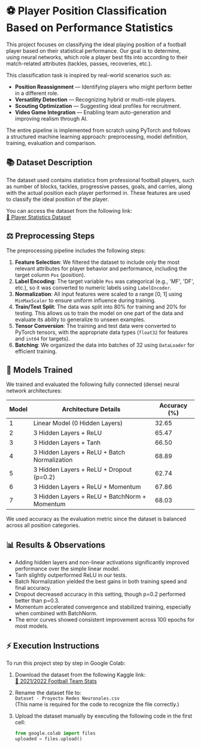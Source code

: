 # ⚽ Player Position Classification Based on Performance Statistics

This project focuses on classifying the ideal playing position of a football player based on their statistical performance. Our goal is to determine, using neural networks, which role a player best fits into according to their match-related attributes (tackles, passes, recoveries, etc.).

This classification task is inspired by real-world scenarios such as:

- **Position Reassignment** — Identifying players who might perform better in a different role.
- **Versatility Detection** — Recognizing hybrid or multi-role players.
- **Scouting Optimization** — Suggesting ideal profiles for recruitment.
- **Video Game Integration** — Enabling team auto-generation and improving realism through AI.

The entire pipeline is implemented from scratch using PyTorch and follows a structured machine learning approach: preprocessing, model definition, training, evaluation and comparison.

## 📚 Dataset Description

The dataset used contains statistics from professional football players, such as number of blocks, tackles, progressive passes, goals, and carries, along with the actual position each player performed in. These features are used to classify the ideal position of the player.

You can access the dataset from the following link:  
[🔗 Player Statistics Dataset](https://www.kaggle.com/datasets/vivovinco/20212022-football-team-stats)

## ⚖️ Preprocessing Steps

The preprocessing pipeline includes the following steps:

1. **Feature Selection**: We filtered the dataset to include only the most relevant attributes for player behavior and performance, including the target column `Pos` (position).
2. **Label Encoding**: The target variable `Pos` was categorical (e.g., 'MF', 'DF', etc.), so it was converted to numeric labels using `LabelEncoder`.
3. **Normalization**: All input features were scaled to a range [0, 1] using `MinMaxScaler` to ensure uniform influence during training.
4. **Train/Test Split**: The data was split into 80% for training and 20% for testing. This allows us to train the model on one part of the data and evaluate its ability to generalize to unseen examples.
5. **Tensor Conversion**: The training and test data were converted to PyTorch tensors, with the appropriate data types (`float32` for features and `int64` for targets).
6. **Batching**: We organized the data into batches of 32 using `DataLoader` for efficient training.

## 🧬 Models Trained

We trained and evaluated the following fully connected (dense) neural network architectures:

| Model | Architecture Details                              | Accuracy (%) |
|-------|----------------------------------------------------|--------------|
| 1     | Linear Model (0 Hidden Layers)                     | 32.65        |
| 2     | 3 Hidden Layers + ReLU                             | 65.47        |
| 3     | 3 Hidden Layers + Tanh                             | 66.50        |
| 4     | 3 Hidden Layers + ReLU + Batch Normalization       | 68.89        |
| 5     | 3 Hidden Layers + ReLU + Dropout (p=0.2)           | 62.74        |
| 6     | 3 Hidden Layers + ReLU + Momentum                  | 67.86        |
| 7     | 3 Hidden Layers + ReLU + BatchNorm + Momentum      | 68.03        |

We used accuracy as the evaluation metric since the dataset is balanced across all position categories.

## 📊 Results & Observations

- Adding hidden layers and non-linear activations significantly improved performance over the simple linear model.
- Tanh slightly outperformed ReLU in our tests.
- Batch Normalization yielded the best gains in both training speed and final accuracy.
- Dropout decreased accuracy in this setting, though p=0.2 performed better than p=0.3.
- Momentum accelerated convergence and stabilized training, especially when combined with BatchNorm.
- The error curves showed consistent improvement across 100 epochs for most models.

## ⚡ Execution Instructions

To run this project step by step in Google Colab:

1. Download the dataset from the following Kaggle link:  
   [🔗 2021/2022 Football Team Stats](https://www.kaggle.com/datasets/vivovinco/20212022-football-team-stats)

2. Rename the dataset file to:  
   `Dataset - Proyecto Redes Neuronales.csv`  
   (This name is required for the code to recognize the file correctly.)

3. Upload the dataset manually by executing the following code in the first cell:

   ```python
   from google.colab import files
   uploaded = files.upload()
